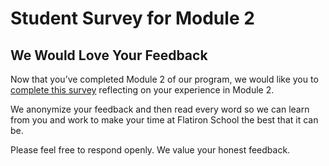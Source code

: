 # Student Survey for Module 2

## We Would Love Your Feedback

Now that you’ve completed Module 2 of our program, we
would like you to [complete this survey](https://learn.co/redirect/student-nps-survey?Discipline=Data%20Science) reflecting on your experience
in Module 2.

We anonymize your feedback and then read every word so we can learn from you and
work to make your time at Flatiron School the best that it can be.

Please feel free to respond openly. We value your honest feedback.
